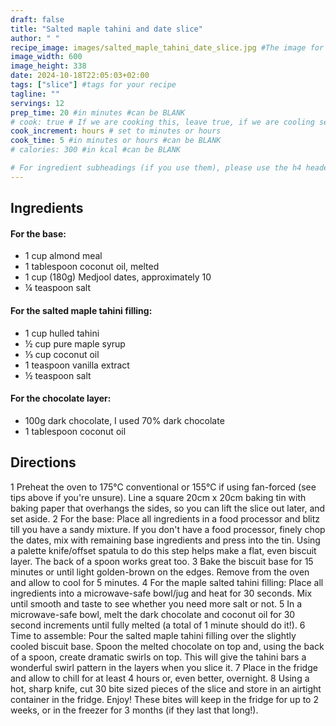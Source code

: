 ```yaml
---
draft: false
title: "Salted maple tahini and date slice"
author: " "
recipe_image: images/salted_maple_tahini_date_slice.jpg #The image for your recipe
image_width: 600
image_height: 338
date: 2024-10-18T22:05:03+02:00
tags: ["slice"] #tags for your recipe
tagline: ""
servings: 12
prep_time: 20 #in minutes #can be BLANK
# cook: true # If we are cooking this, leave true, if we are cooling set to false
cook_increment: hours # set to minutes or hours
cook_time: 5 #in minutes or hours #can be BLANK
# calories: 300 #in kcal #can be BLANK

# For ingredient subheadings (if you use them), please use the h4 header.  For print view I have those elements targeted
---
```



## Ingredients

#### For the base:
- 1 cup almond meal
- 1 tablespoon coconut oil, melted
- 1 cup (180g) Medjool dates, approximately 10
- ¼ teaspoon salt

#### For the salted maple tahini filling:
- 1 cup hulled tahini
- ½ cup pure maple syrup
- ⅓ cup coconut oil
- 1 teaspoon vanilla extract
- ½ teaspoon salt

#### For the chocolate layer:
- 100g dark chocolate, I used 70% dark chocolate
- 1 tablespoon coconut oil

## Directions

1 Preheat the oven to 175°C conventional or 155°C if using fan-forced (see tips above if you're unsure). Line a square 20cm x 20cm baking tin with baking paper that overhangs the sides, so you can lift the slice out later, and set aside.
2 For the base: Place all ingredients in a food processor and blitz till you have a sandy mixture. If you don't have a food processor, finely chop the dates, mix with remaining base ingredients and press into the tin. Using a palette knife/offset spatula to do this step helps make a flat, even biscuit layer. The back of a spoon works great too.
3 Bake the biscuit base for 15 minutes or until light golden-brown on the edges. Remove from the oven and allow to cool for 5 minutes.
4 For the maple salted tahini filling: Place all ingredients into a microwave-safe bowl/jug and heat for 30 seconds. Mix until smooth and taste to see whether you need more salt or not.
5 In a microwave-safe bowl, melt the dark chocolate and coconut oil for 30 second increments until fully melted (a total of 1 minute should do it!).
6 Time to assemble: Pour the salted maple tahini filling over the slightly cooled biscuit base. Spoon the melted chocolate on top and, using the back of a spoon, create dramatic swirls on top. This will give the tahini bars a wonderful swirl pattern in the layers when you slice it.
7 Place in the fridge and allow to chill for at least 4 hours or, even better, overnight.
8 Using a hot, sharp knife, cut 30 bite sized pieces of the slice and store in an airtight container in the fridge. Enjoy! These bites will keep in the fridge for up to 2 weeks, or in the freezer for 3 months (if they last that long!).